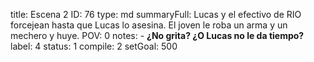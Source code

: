 title:          Escena 2
ID:             76
type:           md
summaryFull:    Lucas y el efectivo de RIO forcejean hasta que Lucas lo asesina. El joven le roba un arma y un mechero y huye.
POV:            0
notes:          - **¿No grita? ¿O Lucas no le da tiempo?**
label:          4
status:         1
compile:        2
setGoal:        500



